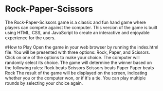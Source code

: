 # Rock-Paper-Scissors
The Rock-Paper-Scissors game is a classic and fun hand game where players can compete against the computer. This version of the game is built using HTML, CSS, and JavaScript to create an interactive and enjoyable experience for the users.

#How to Play
Open the game in your web browser by running the index.html file.
You will be presented with three options: Rock, Paper, and Scissors.
Click on one of the options to make your choice.
The computer will randomly select its choice.
The game will determine the winner based on the following rules:
Rock beats Scissors
Scissors beats Paper
Paper beats Rock
The result of the game will be displayed on the screen, indicating whether you or the computer won, or if it's a tie.
You can play multiple rounds by selecting your choice again.
